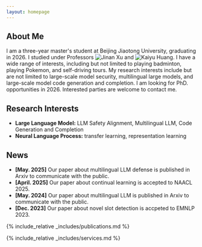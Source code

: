 ```yaml
---
layout: homepage
---
```


## About Me

I am a three-year master's student at Beijing Jiaotong University, graduating in 2026. I studied under Professors ![Jinan Xu](https://scholar.google.com/citations?hl=zh-CN&user=wMuW0W4AAAAJ) and ![Kaiyu Huang](https://scholar.google.com/citations?user=qAp-hS4AAAAJ&hl=zh-CN&oi=ao). I have a wide range of interests, including but not limited to playing badminton, playing Pokemon, and self-driving tours. My research interests include but are not limited to large-scale model security, multilingual large models, and large-scale model code generation and completion. I am looking for PhD. opportunities in 2026. Interested parties are welcome to contact me.

## Research Interests

- **Large Language Model:** LLM Safety Alignment, Multilingual LLM, Code Generation and Completion
- **Neural Language Process:** transfer learning, representation learning

## News

- **[May. 2025]** Our paper about multilingual LLM defense is published in Arxiv to communicate with the public.
- **[April. 2025]** Our paper about continual learning is accepted to NAACL 2025.
- **[May. 2024]** Our paper about multilingual LLM is published in Arxiv to communicate with the public.
- **[Dec. 2023]** Our paper about novel slot detection is accpeted to EMNLP 2023.

{% include_relative _includes/publications.md %}

{% include_relative _includes/services.md %}
